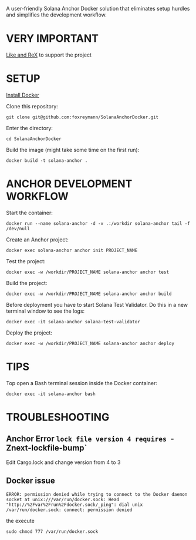 A user-friendly Solana Anchor Docker solution that eliminates setup hurdles and simplifies the development workflow.

# VERY IMPORTANT

[Like and ReX](https://x.com/mevresearch/status/1863686729019908260) to support the project

# SETUP

[Install Docker](https://docs.docker.com/desktop/)

Clone this repository:

`git clone git@github.com:foxreymann/SolanaAnchorDocker.git`

Enter the directory:

`cd SolanaAnchorDocker`

Build the image (might take some time on the first run):

`docker build -t solana-anchor .`

# ANCHOR DEVELOPMENT WORKFLOW

Start the container:

`docker run --name solana-anchor -d -v .:/workdir solana-anchor tail -f /dev/null`

Create an Anchor project:

`docker exec solana-anchor anchor init PROJECT_NAME`

Test the project:

`docker exec -w /workdir/PROJECT_NAME solana-anchor anchor test`

Build the project:

`docker exec -w /workdir/PROJECT_NAME solana-anchor anchor build`

Before deployment you have to start Solana Test Validator. Do this in a new terminal window to see the logs:

`docker exec -it solana-anchor solana-test-validator`

Deploy the project:

`docker exec -w /workdir/PROJECT_NAME solana-anchor anchor deploy`

# TIPS

Top open a Bash terminal session inside the Docker container:

`docker exec -it solana-anchor bash`

# TROUBLESHOOTING

## Anchor Error `lock file version 4 requires `-Znext-lockfile-bump`

Edit Cargo.lock and change version from 4 to 3

## Docker issue
`
ERROR: permission denied while trying to connect to the Docker daemon socket at unix:///var/run/docker.sock: Head "http://%2Fvar%2Frun%2Fdocker.sock/_ping": dial unix /var/run/docker.sock: connect: permission denied
`

the execute

`sudo chmod 777 /var/run/docker.sock`
